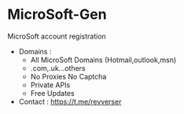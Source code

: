 # MicroSoft-Gen
MicroSoft account registration
- Domains :
  - All MicroSoft Domains (Hotmail,outlook,msn)
  - .com,.uk...others
  - No Proxies No Captcha
  - Private APIs
  - Free Updates
- Contact  : https://t.me/revverser
